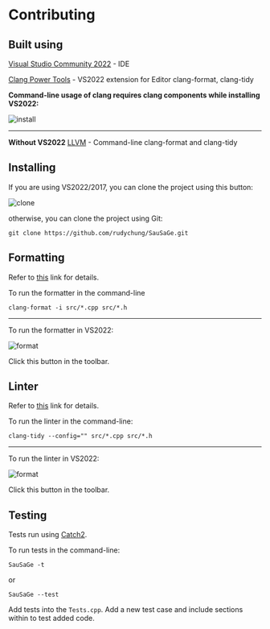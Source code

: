 # Contributing
## Built using
[Visual Studio Community 2022](https://visualstudio.microsoft.com/vs/) - IDE

[Clang Power Tools](https://marketplace.visualstudio.com/items?itemName=caphyon.ClangPowerTools) - VS2022 extension for Editor clang-format, clang-tidy

**Command-line usage of clang requires clang components while installing VS2022:**

![install](https://user-images.githubusercontent.com/61764259/199850257-8936d373-3792-4489-a666-a1e16d36a508.PNG)

***
**Without VS2022**
[LLVM](https://releases.llvm.org/) - Command-line clang-format and clang-tidy

## Installing
If you are using VS2022/2017, you can clone the project using this button:

![clone](https://user-images.githubusercontent.com/61764259/199855260-fadb9594-2732-41a6-86cb-271f4df72f60.png)

otherwise, you can clone the project using Git:
```
git clone https://github.com/rudychung/SauSaGe.git
```


## Formatting
Refer to [this](https://www.clangpowertools.com/blog/getting-started-with-clang-format-style-options.html) link for details.

To run the formatter in the command-line
```
clang-format -i src/*.cpp src/*.h
```
***
To run the formatter in VS2022:

![format](https://user-images.githubusercontent.com/61764259/199850275-afdde603-dbdc-4a59-8fd7-612b68b2fa0a.png)

Click this button in the toolbar.

## Linter
Refer to [this](https://clang.llvm.org/extra/clang-tidy/) link for details.

To run the linter in the command-line:
```
clang-tidy --config="" src/*.cpp src/*.h
```
***
To run the linter in VS2022:

![format](https://user-images.githubusercontent.com/61764259/199850275-afdde603-dbdc-4a59-8fd7-612b68b2fa0a.png)

Click this button in the toolbar.

## Testing
Tests run using [Catch2](https://github.com/catchorg/Catch2).

To run tests in the command-line:
```
SauSaGe -t
```

or 

```
SauSaGe --test
```

Add tests into the `Tests.cpp`. Add a new test case and include sections within to test added code.